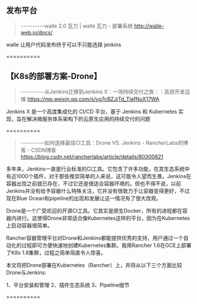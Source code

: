 

## 发布平台

> ----------walle 2.0 瓦力 | walle 瓦力 - 部署系统
> http://walle-web.io/docs/

walle 让用户代码发布终于可以不只能选择 jenkins

==========




## 【K8s的部署方案-Drone】

> ----------从Jenkins迁移到Jenkins X：一场持续交付之旅：：高效开发运维
> https://mp.weixin.qq.com/s/yq7cBZJiTd_TlafNuX17WA

Jenkins X 是一个高度集成化的 CI/CD 平台，基于 Jenkins 和 Kubernetes 实现，旨在解决微服务体系架构下的云原生应用的持续交付的问题

==========



> ----------如何选择最佳CI工具：Drone VS. Jenkins - RancherLabs的博客 - CSDN博客
> https://blog.csdn.net/rancherlabs/article/details/80300621

多年来，Jenkins一直是行业标准的CI工具。它包含了许多功能，在其生态系统中有近1000个插件，对于那些推崇简单的人来说，这可能令人望而生畏。Jenkins在容器出现之前就已存在，不过它还是很适合容器环境的。但也不得不说，以前Jenkins并没有给予容器什么特殊关注，它并没有很致力于让容器变得更好，不过现在Blue Ocean和pipeline的出现和发展让这一情况有了很大改观。

Drone是一个广受欢迎的开源CI工具。它其实是原生Docker，所有的进程都在容器内进行。这使得Drone非常适合像Kubernetes这样的平台，因为在Kubernetes上启动容器很简单。

Rancher容器管理平台对Drone和Jenkins都能提供优秀的支持，用户通过一个自动化的过程即可方便快速地创建Kubernetes集群。我用Rancher 1.6在GCE上部署了K8s 1.8集群，过程之简单简直令人惊喜。

本文将把Drone部署在Kubernetes（Rancher）上，并将从以下三个方面比较Drone与Jenkins:

1、平台安装和管理
2、插件生态系统
3、Pipeline细节

==========

